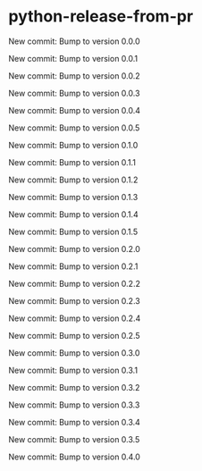 # python-release-from-pr


New commit: Bump to version 0.0.0


New commit: Bump to version 0.0.1


New commit: Bump to version 0.0.2


New commit: Bump to version 0.0.3


New commit: Bump to version 0.0.4


New commit: Bump to version 0.0.5


New commit: Bump to version 0.1.0


New commit: Bump to version 0.1.1


New commit: Bump to version 0.1.2


New commit: Bump to version 0.1.3


New commit: Bump to version 0.1.4


New commit: Bump to version 0.1.5


New commit: Bump to version 0.2.0


New commit: Bump to version 0.2.1


New commit: Bump to version 0.2.2


New commit: Bump to version 0.2.3


New commit: Bump to version 0.2.4


New commit: Bump to version 0.2.5


New commit: Bump to version 0.3.0


New commit: Bump to version 0.3.1


New commit: Bump to version 0.3.2


New commit: Bump to version 0.3.3


New commit: Bump to version 0.3.4


New commit: Bump to version 0.3.5


New commit: Bump to version 0.4.0
